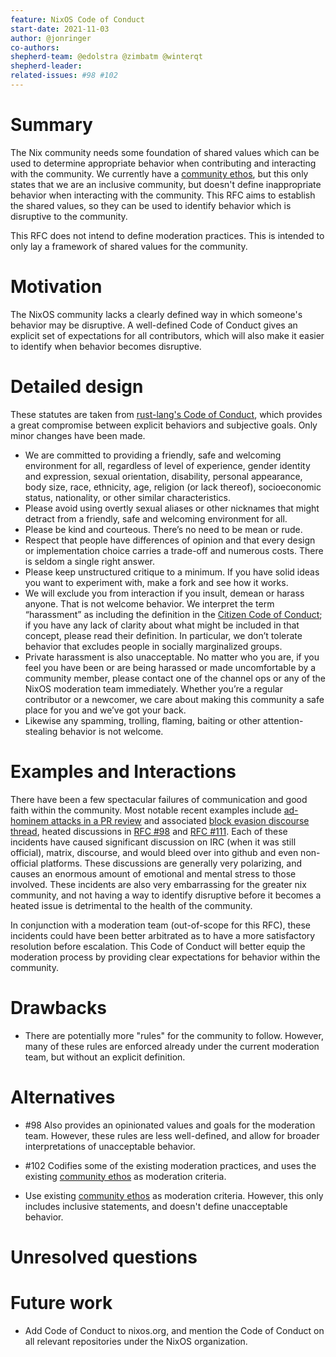 ```yaml
---
feature: NixOS Code of Conduct
start-date: 2021-11-03
author: @jonringer
co-authors:
shepherd-team: @edolstra @zimbatm @winterqt
shepherd-leader:
related-issues: #98 #102
---
```


# Summary
[summary]: #summary

The Nix community needs some foundation of shared values which can be used
to determine appropriate behavior when contributing and interacting with the community.
We currently have a [community ethos](https://nixos.org/community/index.html), but
this only states that we are an inclusive community, but doesn't define
inappropriate behavior when interacting with the community. This RFC aims
to establish the shared values, so they can be used to identify behavior
which is disruptive to the community.

This RFC does not intend to define moderation practices. This is intended to only lay
a framework of shared values for the community.

# Motivation
[motivation]: #motivation

The NixOS community lacks a clearly defined way in which someone's behavior may
be disruptive. A well-defined Code of Conduct gives an explicit
set of expectations for all contributors, which will also make it easier to identify
when behavior becomes disruptive.

# Detailed design
[design]: #detailed-design

These statutes are taken from [rust-lang's Code of Conduct](https://www.rust-lang.org/policies/code-of-conduct),
which provides a great compromise between explicit behaviors and subjective goals.
Only minor changes have been made.

- We are committed to providing a friendly, safe and welcoming environment for
all, regardless of level of experience, gender identity and expression,
sexual orientation, disability, personal appearance, body size, race, ethnicity, age,
religion (or lack thereof), socioeconomic status, nationality, or other similar characteristics.
- Please avoid using overtly sexual aliases or other nicknames that might
detract from a friendly, safe and welcoming environment for all.
- Please be kind and courteous. There’s no need to be mean or rude.
- Respect that people have differences of opinion and that every design or
implementation choice carries a trade-off and numerous costs. There is seldom a single right answer.
- Please keep unstructured critique to a minimum. If you have solid ideas
you want to experiment with, make a fork and see how it works.
- We will exclude you from interaction if you insult, demean or harass anyone.
That is not welcome behavior. We interpret the term “harassment” as including the definition in the
[Citizen Code of Conduct](https://github.com/stumpsyn/policies/blob/b8ee50e7a9fc79c39c936830901f8863d493b7cd/citizen_code_of_conduct.md);
if you have any lack of clarity about what might be included in that concept,
please read their definition. In particular, we don’t tolerate behavior that excludes
people in socially marginalized groups.
- Private harassment is also unacceptable. No matter who you are, if you feel
you have been or are being harassed or made uncomfortable by a community member,
please contact one of the channel ops or any of the NixOS moderation team immediately.
Whether you’re a regular contributor or a newcomer, we care about making this community
a safe place for you and we’ve got your back.
- Likewise any spamming, trolling, flaming, baiting or other attention-stealing behavior is not welcome.

# Examples and Interactions
[examples-and-interactions]: #examples-and-interactions

There have been a few spectacular failures of communication and good faith within the community.
Most notable recent examples include [ad-hominem attacks in a PR review](https://github.com/NixOS/nixpkgs/pull/120729#discussion_r621885348)
and associated [block evasion discourse thread](https://discourse.nixos.org/t/github-block-evasion-is-not-acceptable/12763),
heated discussions in [RFC #98](https://github.com/NixOS/rfcs/pull/98) and [RFC #111](https://github.com/NixOS/rfcs/pull/111).
Each of these incidents have caused significant discussion on IRC (when it was still official),
matrix, discourse, and would bleed over into github and even non-official platforms.
These discussions are generally very polarizing, and causes an enormous amount
of emotional and mental stress to those involved.
These incidents are also very embarrassing for the greater nix community,
and not having a way to identify disruptive before it becomes a heated
issue is detrimental to the health of the community.

In conjunction with a moderation team (out-of-scope for this RFC), these incidents could have been
better arbitrated as to have a more satisfactory resolution before escalation. This
Code of Conduct will better equip the moderation process by providing clear expectations
for behavior within the community.

# Drawbacks
[drawbacks]: #drawbacks

- There are potentially more "rules" for the community to follow. However, many of these rules
are enforced already under the current moderation team, but without an explicit definition.

# Alternatives
[alternatives]: #alternatives

- #98 Also provides an opinionated values and goals for the moderation team. However,
these rules are less well-defined, and allow for broader interpretations
of unacceptable behavior.

- #102 Codifies some of the existing moderation practices, and uses the
existing [community ethos](https://nixos.org/community/index.html) as moderation criteria.

- Use existing [community ethos](https://nixos.org/community/index.html) as moderation criteria.
However, this only includes inclusive statements, and doesn't define unacceptable behavior.

# Unresolved questions
[unresolved]: #unresolved-questions

# Future work
[future]: #future-work

- Add Code of Conduct to nixos.org, and mention the Code of Conduct on all relevant
repositories under the NixOS organization.

